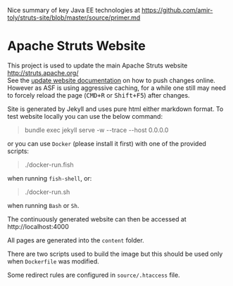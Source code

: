 Nice summary of key Java EE technologies at https://github.com/amir-toly/struts-site/blob/master/source/primer.md

# Apache Struts Website

This project is used to update the main Apache Struts website http://struts.apache.org/  
See the [update website documentation](source/updating-website.md) on how to push changes online. 
However as ASF is using aggressive caching, for a while one still may need to forcely reload the page (<kbd>CMD+R</kbd> or <kbd>Shift+F5</kbd>) after changes.

Site is generated by Jekyll and uses pure html either markdown format.
To test website locally you can use the below command:

 > bundle exec jekyll serve -w --trace --host 0.0.0.0

or you can use `Docker` (please install it first) with one of the provided scripts:

 > ./docker-run.fish

when running `fish-shell`, or:

 > ./docker-run.sh

when running `Bash` or `Sh`.

The continuously generated website can then be accessed at http://localhost:4000

All pages are generated into the `content` folder.

There are two scripts used to build the image but this should be used only when `Dockerfile` was modified.

Some redirect rules are configured in `source/.htaccess` file.
